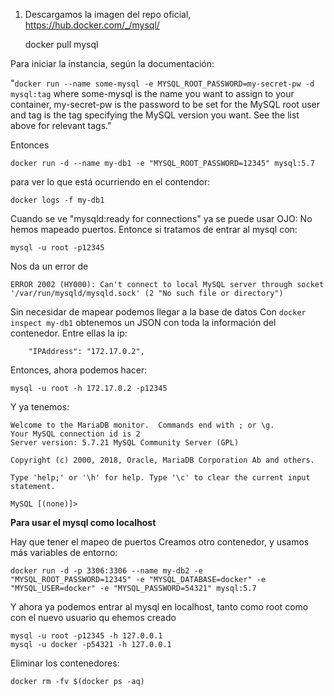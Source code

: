 
1) Descargamos la imagen del repo oficial, https://hub.docker.com/_/mysql/

    
    docker pull mysql
    

Para iniciar la instancia, según la documentación: 


"`docker run --name some-mysql -e MYSQL_ROOT_PASSWORD=my-secret-pw -d mysql:tag`
where some-mysql is the name you want to assign to your container, my-secret-pw is the 
password to be set for the MySQL root user and tag is the tag specifying the MySQL version 
you want. See the list above for relevant tags."

Entonces

    docker run -d --name my-db1 -e "MYSQL_ROOT_PASSWORD=12345" mysql:5.7
    
para ver lo que está ocurriendo en el contendor:

    docker logs -f my-db1
    
Cuando se ve "mysqld:ready for connections" ya se puede usar
OJO: No hemos mapeado puertos. Entonce si tratamos de entrar al mysql con: 

    mysql -u root -p12345
    
Nos da un error de

    ERROR 2002 (HY000): Can't connect to local MySQL server through socket '/var/run/mysqld/mysqld.sock' (2 "No such file or directory")

Sin necesidar de mapear podemos llegar a la base de datos
Con `docker inspect my-db1` obtenemos un JSON con toda la información del contenedor. Entre
ellas la ip:

        "IPAddress": "172.17.0.2",

Entonces, ahora podemos hacer:

    mysql -u root -h 172.17.0.2 -p12345
    
Y ya tenemos:

    Welcome to the MariaDB monitor.  Commands end with ; or \g.
    Your MySQL connection id is 2
    Server version: 5.7.21 MySQL Community Server (GPL)
    
    Copyright (c) 2000, 2018, Oracle, MariaDB Corporation Ab and others.
    
    Type 'help;' or '\h' for help. Type '\c' to clear the current input statement.
    
    MySQL [(none)]> 



**Para usar el mysql como localhost**

Hay que tener el mapeo de puertos
Creamos otro contenedor, y usamos más variables de entorno:

    docker run -d -p 3306:3306 --name my-db2 -e "MYSQL_ROOT_PASSWORD=12345" -e "MYSQL_DATABASE=docker" -e "MYSQL_USER=docker" -e "MYSQL_PASSWORD=54321" mysql:5.7 

Y ahora ya podemos entrar al mysql en localhost, tanto como root como con el nuevo usuario
qu ehemos creado

    mysql -u root -p12345 -h 127.0.0.1
    mysql -u docker -p54321 -h 127.0.0.1

Eliminar los contenedores:

    docker rm -fv $(docker ps -aq)
    







    


    